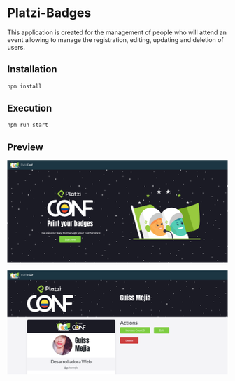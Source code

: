 # Platzi-Badges

This application is created for the management of people who will attend an event allowing to manage the registration, editing, updating and deletion of users.

## Installation

```bash
npm install
```

## Execution

```bash
npm run start
```

## Preview

![](Screenshot.png)

![](Screenshot2.png)